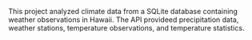 This project analyzed climate data from a SQLite database containing weather observations in Hawaii. The API provideed precipitation data, weather stations, temperature observations, and temperature statistics.
